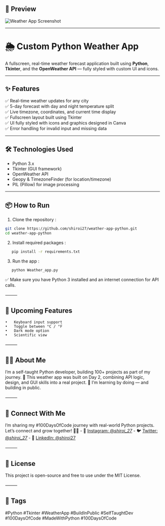 
## 📸 Preview
![Weather App Screenshot](https://github.com/user-attachments/assets/43b27e46-579b-4259-b289-20af07c84c18)

---

# 🌦️ Custom Python Weather App

A fullscreen, real-time weather forecast application built using **Python**, **Tkinter**, and the **OpenWeather API** — fully styled with custom UI and icons.

---

## ✨ Features

✅ Real-time weather updates for any city  
✅ 5-day forecast with day and night temperature split  
✅ Live timezone, coordinates, and current time display  
✅ Fullscreen layout built using Tkinter  
✅ UI fully styled with icons and graphics designed in Canva  
✅ Error handling for invalid input and missing data

---

## 🛠️ Technologies Used
- Python 3.x
- Tkinter (GUI framework)
- OpenWeather API
- Geopy & TimezoneFinder (for location/timezone)
- PIL (Pillow) for image processing

---

## 📦 How to Run

1. Clone the repository :
   
```bash
git clone https://github.com/shiroi27/weather-app-python.git
cd weather-app-python
```

2. Install required packages :
   
```bash
   pip install -r requirements.txt
```
3. Run the app :
 
```bash
   python Weather_app.py
```
✅ Make sure you have Python 3 installed and an internet connection for API calls.

⸻

## 🔮 Upcoming Features
	•	Keyboard input support
	•	Toggle between °C / °F
	•	Dark mode option
	•	Scientific view

⸻

## 👨‍💻 About Me

I’m a self-taught Python developer, building 100+ projects as part of my journey. 🚀 This weather app was built on Day 2, combining API logic, design, and GUI skills into a real project.
🧠 I’m learning by doing — and building in public.
 
⸻

## 🤝 Connect With Me

I’m sharing my #100DaysOfCode journey with real-world Python projects.  
Let’s connect and grow together! 🌱✨
            - 📸 [Instagram: @_shiroi_27_](https://instagram.com/_shiroi_27_)
            - 🐦 [Twitter: @_shiroi_27_](https://twitter.com/_shiroi_27_)
            - 💼 [LinkedIn: @shiroi27](https://linkedin.com/in/shiroi27)

⸻

## 📜 License

This project is open-source and free to use under the MIT License.

⸻

## 📌 Tags

#Python #Tkinter #WeatherApp #BuildInPublic #SelfTaughtDev #100DaysOfCode #MadeWithPython #100DaysOfCode
